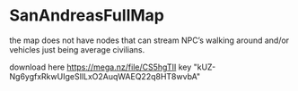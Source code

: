 # SanAndreasFullMap
the map does not have nodes that can stream NPC’s walking around and/or vehicles just being average civilians. 

download here
https://mega.nz/file/CS5hgTII
key
"kUZ-Ng6ygfxRkwUIgeSIlLxO2AuqWAEQ22q8HT8wvbA"
